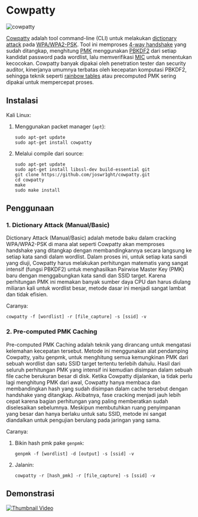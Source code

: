 # Cowpatty

![cowpatty](https://github.com/fixploit03/Hack-WiFi/blob/main/tools/cowpatty/img/cowpatty%20logo.jpg)

[Cowpatty](https://www.willhackforsushi.com/?page_id=50) adalah tool command-line (CLI) untuk melakukan [dictionary attack](https://www.asdf.id/definisi-dictionary-attack-adalah/) pada [WPA/WPA2-PSK](https://gudangssl.id/blog/wpa2-psk-adalah/). Tool ini memproses [4-way handshake](https://mrncciew.com/2014/08/19/cwsp-4-way-handshake/) yang sudah ditangkap, menghitung [PMK](https://documentation.meraki.com/MR/Wi-Fi_Basics_and_Best_Practices/Pairwise_Master_Key_and_Opportunistic_Key_Caching_-_PMK_and_OKC) menggunakan
[PBKDF2](https://en.wikipedia.org/wiki/PBKDF2) dari setiap kandidat password pada wordlist, lalu memverifikasi [MIC](https://course-net.com/blog/temporal-key-integrity-protocol/) untuk menentukan kecocokan. Cowpatty banyak dipakai oleh penetration tester dan security auditor, kinerjanya umumnya terbatas oleh kecepatan komputasi PBKDF2, sehingga teknik seperti [rainbow tables](https://en.wikipedia.org/wiki/Rainbow_table) atau precomputed PMK sering dipakai untuk mempercepat proses.

## Instalasi

Kali Linux:

1. Menggunakan packet manager (`apt`):

   ```
   sudo apt-get update
   sudo apt-get install cowpatty
   ```

2. Melalui compile dari source:
   
   ```
   sudo apt-get update
   sudo apt-get install libssl-dev build-essential git
   git clone https://github.com/joswr1ght/cowpatty.git
   cd cowpatty
   make
   sudo make install
   ```

## Penggunaan

### 1. Dictionary Attack (Manual/Basic)

Dictionary Attack (Manual/Basic) adalah metode baku dalam cracking WPA/WPA2-PSK di mana alat seperti Cowpatty akan memproses handshake yang ditangkap dengan membandingkannya secara langsung ke setiap kata sandi dalam wordlist. Dalam proses ini, untuk setiap kata sandi yang diuji, Cowpatty harus melakukan perhitungan matematis yang sangat intensif (fungsi PBKDF2) untuk menghasilkan Pairwise Master Key (PMK) baru dengan menggabungkan kata sandi dan SSID target. Karena perhitungan PMK ini memakan banyak sumber daya CPU dan harus diulang miliaran kali untuk wordlist besar, metode dasar ini menjadi sangat lambat dan tidak efisien.

Caranya:

```
cowpatty -f [wordlist] -r [file_capture] -s [ssid] -v
```

### 2. Pre-computed PMK Caching

Pre-computed PMK Caching adalah teknik yang dirancang untuk mengatasi kelemahan kecepatan tersebut. Metode ini menggunakan alat pendamping Cowpatty, yaitu genpmk, untuk menghitung semua kemungkinan PMK dari sebuah wordlist dan satu SSID target tertentu terlebih dahulu. Hasil dari seluruh perhitungan PMK yang intensif ini kemudian disimpan dalam sebuah file cache berukuran besar di disk. Ketika Cowpatty dijalankan, ia tidak perlu lagi menghitung PMK dari awal, Cowpatty hanya membaca dan membandingkan hash yang sudah disimpan dalam cache tersebut dengan handshake yang ditangkap. Akibatnya, fase cracking menjadi jauh lebih cepat karena bagian perhitungan yang paling memberatkan sudah diselesaikan sebelumnya. Meskipun membutuhkan ruang penyimpanan yang besar dan hanya berlaku untuk satu SSID, metode ini sangat diandalkan untuk pengujian berulang pada jaringan yang sama.

Caranya:

1. Bikin hash pmk pake `genpmk`:

   ```
   genpmk -f [wordlist] -d [output] -s [ssid] -v
   ```
2. Jalanin:

   ```
   cowpatty -r [hash_pmk] -r [file_capture] -s [ssid] -v
   ```

## Demonstrasi

[![Thumbnail Video](https://img.youtube.com/vi/0zo-ZgZr5Hk/maxresdefault.jpg)](https://www.youtube.com/watch?v=0zo-ZgZr5Hk)
